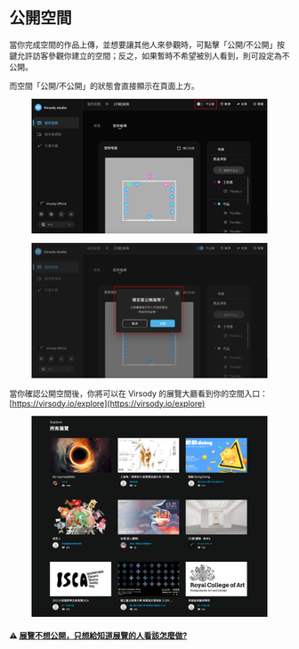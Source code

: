 # 公開空間

當你完成空間的作品上傳，並想要讓其他人來參觀時，可點擊「公開/不公開」按鍵允許訪客參觀你建立的空間；反之，如果暫時不希望被別人看到，則可設定為不公開。

而空間「公開/不公開」的狀態會直接顯示在頁面上方。

<figure><img src="../../.gitbook/assets/Frame 49.png" alt=""><figcaption></figcaption></figure>

<figure><img src="../../.gitbook/assets/Frame 48.png" alt=""><figcaption></figcaption></figure>



當你確認公開空間後，你將可以在 Virsody 的展覽大廳看到你的空間入口：[https://virsody.io/explore](https://virsody.io/explore)

<figure><img src="../../.gitbook/assets/Frame 56.png" alt=""><figcaption></figcaption></figure>

####

#### ⚠️  [展覽不想公開，只想給知道展覽的人看該怎麼做?](ruo-kong-jian-bu-xiang-gong-kai-zhi-xiang-gei-te-ding-de-ren-kan-gai-zen-mo-zuo.md)


